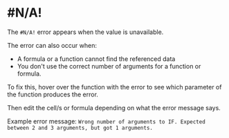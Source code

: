 # #N/A!

The `#N/A!` error appears when the value is unavailable.

The error can also occur when:
- A formula or a function cannot find the referenced data
- You don't use the correct number of arguments for a function or formula. 

To fix this, hover over the function with the error to see which parameter of the function produces the error. 

Then edit the cell/s or formula depending on what the error message says.

Example error message:
`Wrong number of arguments to IF. Expected between 2 and 3 arguments, but got 1 arguments.`
